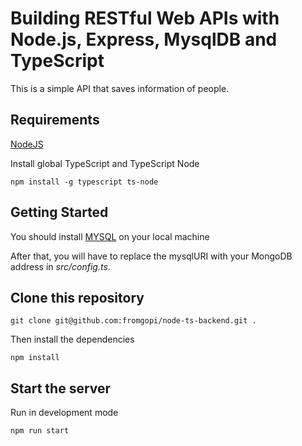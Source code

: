 # Building RESTful Web APIs with Node.js, Express, MysqlDB and TypeScript

This is a simple API that saves information of people.


## Requirements

[NodeJS](https://nodejs.org/en/)

Install global TypeScript and TypeScript Node

```
npm install -g typescript ts-node
``` 

## Getting Started

You should install [MYSQL](https://dev.mysql.com/downloads/installer/) on your local machine

After that, you will have to replace the mysqlURI with your MongoDB address in *src/config.ts*.

## Clone this repository

```
git clone git@github.com:fromgopi/node-ts-backend.git .
```

Then install the dependencies

```
npm install
```

## Start the server

Run in development mode

```
npm run start
```

